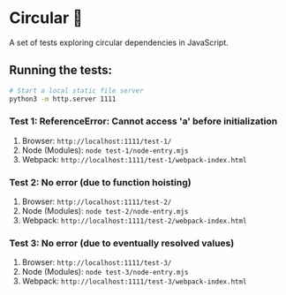# Circular 🔄

A set of tests exploring circular dependencies in JavaScript.

## Running the tests:

```bash
# Start a local static file server
python3 -m http.server 1111
```

### Test 1: ReferenceError: Cannot access 'a' before initialization

1. Browser: `http://localhost:1111/test-1/`
2. Node (Modules): `node test-1/node-entry.mjs`
3. Webpack: `http://localhost:1111/test-1/webpack-index.html`

### Test 2: No error (due to function hoisting)

1. Browser: `http://localhost:1111/test-2/`
2. Node (Modules): `node test-2/node-entry.mjs`
3. Webpack: `http://localhost:1111/test-2/webpack-index.html`

### Test 3: No error (due to eventually resolved values)

1. Browser: `http://localhost:1111/test-3/`
2. Node (Modules): `node test-3/node-entry.mjs`
3. Webpack: `http://localhost:1111/test-3/webpack-index.html`

